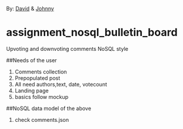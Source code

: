 By: [David]() & [Johnny](https://github.com/jsteenb2)

# assignment_nosql_bulletin_board
Upvoting and downvoting comments NoSQL style

##Needs of the user
1. Comments collection
2. Prepopulated post
3. All need authors,text, date, votecount
4. Landing page
  5. basics follow mockup

##NoSQL data model of the above
1. check comments.json
